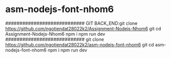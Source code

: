 # asm-nodejs-font-nhom6
############################
GIT BACK_END:git clone https://github.com/ngotiendat28022k2/Assignment-Nodejs-Nhom6
git cd Assignment-Nodejs-Nhom6
npm i
npm run dev
############################
git clone https://github.com/ngotiendat28022k2/asm-nodejs-font-nhom6
git cd asm-nodejs-font-nhom6
npm i
npm run dev
